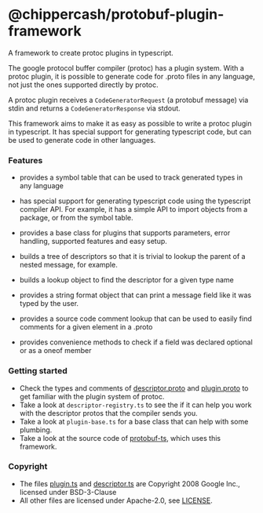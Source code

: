@chippercash/protobuf-plugin-framework
=============================

A framework to create protoc plugins in typescript.

The google protocol buffer compiler (protoc) has a plugin system. With a 
protoc plugin, it is possible to generate code for .proto files in any 
language, not just the ones supported directly by protoc. 

A protoc plugin receives a `CodeGeneratorRequest` (a protobuf message) 
via stdin and returns a `CodeGeneratorResponse` via stdout. 
 
This framework aims to make it as easy as possible to write a protoc 
plugin in typescript. It has special support for generating typescript 
code, but can be used to generate code in other languages. 



### Features

- provides a symbol table that can be used to track generated types 
  in any language
  
- has special support for generating typescript code using the 
  typescript compiler API. For example, it has a simple API to import 
  objects from a package, or from the symbol table.

- provides a base class for plugins that supports parameters, error 
  handling, supported features and easy setup.

- builds a tree of descriptors so that it is trivial to lookup the 
  parent of a nested message, for example.

- builds a lookup object to find the descriptor for a given type name 

- provides a string format object that can print a message field like 
  it was typed by the user.
  
- provides a source code comment lookup that can be used to easily 
  find comments for a given element in a .proto

- provides convenience methods to check if a field was declared 
  optional or as a oneof member 


### Getting started

- Check the types and comments of [descriptor.proto](https://github.com/protocolbuffers/protobuf/blob/master/src/google/protobuf/descriptor.proto)
  and [plugin.proto](https://github.com/protocolbuffers/protobuf/blob/master/src/google/protobuf/compiler/plugin.proto)
  to get familiar with the plugin system of protoc.
- Take a look at `descriptor-registry.ts` to see the if it can help you work with the 
  descriptor protos that the compiler sends you.
- Take a look at `plugin-base.ts` for a base class that can help with some plumbing.
- Take a look at the source code of [protobuf-ts](https://github.com/timostamm/protobuf-ts/), which uses this framework.    


### Copyright

- The files [plugin.ts](https://github.com/timostamm/protobuf-ts/blob/master/packages/plugin-framework/src/google/protobuf/compiler/plugin.ts) and [descriptor.ts](https://github.com/timostamm/protobuf-ts/blob/master/packages/plugin-framework/src/google/protobuf/descriptor.ts) are Copyright 2008 Google Inc., licensed under BSD-3-Clause
- All other files are licensed under Apache-2.0, see [LICENSE](https://github.com/timostamm/protobuf-ts/blob/master/packages/plugin-framework/LICENSE). 
